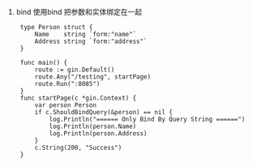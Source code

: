 1. bind 使用bind 把参数和实体绑定在一起

        type Person struct {
            Name    string `form:"name"`
            Address string `form:"address"`
        }

        func main() {
            route := gin.Default()
            route.Any("/testing", startPage)
            route.Run(":8085")
        }
        func startPage(c *gin.Context) {
            var person Person
            if c.ShouldBindQuery(&person) == nil {
                log.Println("====== Only Bind By Query String ======")
                log.Println(person.Name)
                log.Println(person.Address)
            }
            c.String(200, "Success")
        }